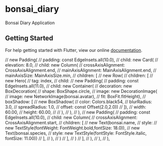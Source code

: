 # bonsai_diary

Bonsai Diary Application

## Getting Started

For help getting started with Flutter, view our online
[documentation](https://flutter.io/).







//        new Padding(
//          padding: const EdgeInsets.all(10.0),
//          child: new Card(
//            elevation: 8.0,
//            child: new Column(
//              crossAxisAlignment: CrossAxisAlignment.end,
//              mainAxisAlignment: MainAxisAlignment.end,
//              mainAxisSize: MainAxisSize.min,
//              children: <Widget>[
//                new Row(
//                  children: <Widget>[
//                    new Hero(
//                      tag: index,
//                      child:
//                      new Padding(
//                        padding: const EdgeInsets.all(11.0),
//                        child: new Container(
//                          decoration: new BoxDecoration(
//                              shape: BoxShape.circle,
//                              image: new DecorationImage(
//                                  image: new NetworkImage(bonsai.avatar),
//                                  fit: BoxFit.fitHeight),
//                              boxShadow: [
//                                new BoxShadow(
//                                    color: Colors.black54,
//                                    blurRadius: 3.0,
//                                    spreadRadius: 1.0,
//                                    offset: const Offset(2.0,2.0))
//                              ]),
//                          width: 60.00,
//                          height: 60.00,
//
//                        ),
//                      ),
//                    ),
//                    new Padding(
//                      padding: const EdgeInsets.all(10.0),
//                      child: new Column(
//                        crossAxisAlignment: CrossAxisAlignment.start,
//                        children: <Widget>[
//                          new Text(bonsai.name,
//                              style:
//                                  new TextStyle(fontWeight: FontWeight.bold,fontSize: 18.0)),
//                          new Text(bonsai.species,
//                              style: new TextStyle(fontStyle: FontStyle.italic, fontSize: 11.00))
//                        ],
//                      ),
//                    )
//                  ],
//                )
//              ],
//            ),
//          ),
//        ),
